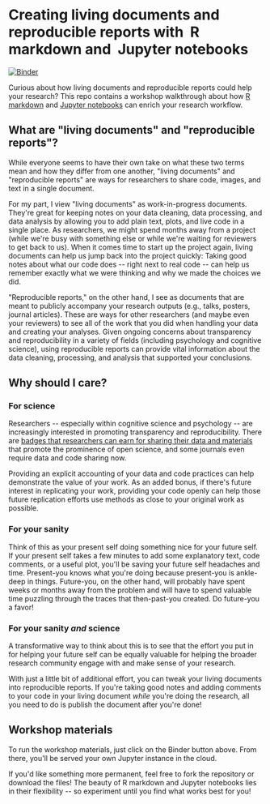 # Creating living documents and reproducible reports with  R markdown and  Jupyter notebooks

[![Binder](https://mybinder.org/badge.svg)](https://mybinder.org/v2/gh/a-paxton/living-documents)

Curious about how living documents and reproducible
reports could help your research? This repo contains
a workshop walkthrough about how
[R markdown](https://rmarkdown.rstudio.com/)
and [Jupyter notebooks](http://jupyter.org/) can
enrich your research workflow.

## What are "living documents" and "reproducible reports"?

While everyone seems to have their own take on what
these two terms mean and how they differ from one
another, "living documents" and "reproducible reports"
are ways for researchers to share code, images, and
text in a single document.

For my part, I view "living documents" as
work-in-progress documents. They're great for keeping
notes on your data cleaning, data processing, and
data analysis by allowing you to add plain text,
plots, and live code in a single place. As
researchers, we might spend months away from
a project (while we're busy with something else or
while we're waiting for reviewers to get back to
us). When it comes time to start up the project
again, living documents can help us jump back into
the project quickly: Taking good notes about
what our code does -- right next to real
code -- can help us remember exactly what we were
thinking and why we made the choices we did.

"Reproducible reports," on the other hand, I see
as documents that are meant to publicly accompany
your research outputs (e.g., talks, posters,
journal articles). These are ways for other
researchers (and maybe even your reviewers) to
see all of the work that you did when handling
your data and creating your analyses. Given
ongoing concerns about transparency and
reproducibility in a variety of fields (including
psychology and cognitive science), using
reproducible reports can provide vital information
about the data cleaning, processing, and
analysis that supported your conclusions.

## Why should I care?

### For science

Researchers -- especially within cognitive
science and psychology -- are increasingly
interested in promoting transparency and
reproducibility. There are [badges
that researchers can earn for sharing their
data and materials](https://cos.io/our-services/open-science-badges/)
that promote the prominence of open science,
and some journals even require data and
code sharing now.

Providing an explicit accounting of your data and
code practices can help demonstrate the value of
your work. As an added bonus, if there's future
interest in replicating your work, providing
your code openly can help those future replication
efforts use methods as close to your original
work as possible.

### For your sanity

Think of this as your present self doing something
nice for your future self. If your present self
takes a few minutes to add some explanatory text,
code comments, or a useful plot, you'll be saving
your future self headaches and time. Present-you
knows what you're doing because present-you is
ankle-deep in things. Future-you, on the other
hand, will probably have spent weeks or months
away from the problem and will have to spend
valuable time puzzling through the traces that
then-past-you created. Do future-you a favor!

### For your sanity *and* science

A transformative way to think about this is
to see that the effort you put in for helping
your future self can be equally valuable for
helping the broader research community
engage with and make sense of your research.

With just a little bit of additional effort,
you can tweak your living documents into
reproducible reports. If you're taking good
notes and adding comments to your code in
your living document *while* you're doing
the research, all you need to do is publish
the document after you're done!

## Workshop materials

To run the workshop materials, just click on
the Binder button above. From there, you'll be
served your own Jupyter instance in the cloud.

If you'd like something more permanent, feel
free to fork the repository or download the files!
The beauty of R markdown and Jupyter notebooks lies
in their flexibility -- so experiment until you
find what works best for you!
